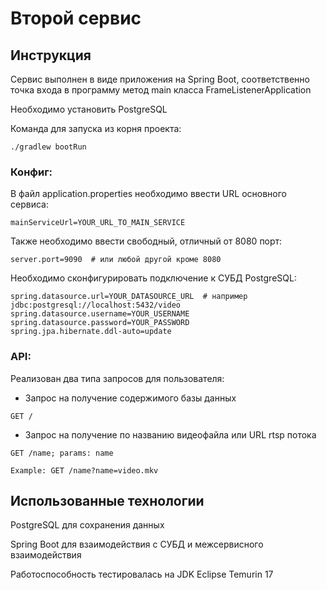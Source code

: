 # Второй сервис

## Инструкция

Сервис выполнен в виде приложения на Spring Boot, соответственно точка входа в программу метод main класса FrameListenerApplication

Необходимо установить PostgreSQL

Команда для запуска из корня проекта:

```
./gradlew bootRun
```

### Конфиг:

В файл application.properties необходимо ввести URL основного сервиса:

```
mainServiceUrl=YOUR_URL_TO_MAIN_SERVICE
```

Также необходимо ввести свободный, отличный от 8080 порт:

```
server.port=9090  # или любой другой кроме 8080
```

Необходимо сконфигурировать подключение к СУБД PostgreSQL:

```
spring.datasource.url=YOUR_DATASOURCE_URL  # например jdbc:postgresql://localhost:5432/video
spring.datasource.username=YOUR_USERNAME
spring.datasource.password=YOUR_PASSWORD
spring.jpa.hibernate.ddl-auto=update
```
### API:

Реализован два типа запросов для пользователя:

- Запрос на получение содержимого базы данных

```
GET /
```

- Запрос на получение по названию видеофайла или URL rtsp потока

```
GET /name; params: name

Example: GET /name?name=video.mkv
```

## Использованные технологии

PostgreSQL для сохранения данных

Spring Boot для взаимодействия с СУБД и межсервисного взаимодействия

Работоспособность тестировалась на JDK Eclipse Temurin 17
